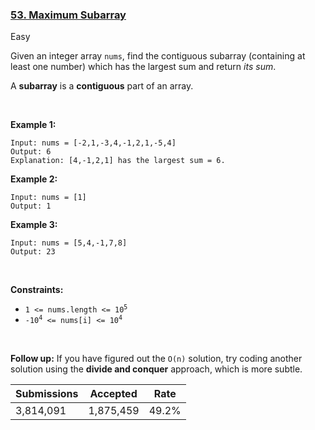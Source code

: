 ### [53. Maximum Subarray](https://leetcode.com/problems/maximum-subarray/)

Easy

Given an integer array `` nums ``, find the contiguous subarray (containing at least one number) which has the largest sum and return _its sum_.

A __subarray__ is a __contiguous__ part of an array.

 

__Example 1:__

```
Input: nums = [-2,1,-3,4,-1,2,1,-5,4]
Output: 6
Explanation: [4,-1,2,1] has the largest sum = 6.
```

__Example 2:__

```
Input: nums = [1]
Output: 1
```

__Example 3:__

```
Input: nums = [5,4,-1,7,8]
Output: 23
```

 

__Constraints:__

*   <code>1 <= nums.length <= 10<sup>5</sup></code>
*   <code>-10<sup>4</sup> <= nums[i] <= 10<sup>4</sup></code>

 

__Follow up:__ If you have figured out the `` O(n) `` solution, try coding another solution using the __divide and conquer__ approach, which is more subtle.

| Submissions    | Accepted     | Rate   |
| -------------- | ------------ | ------ |
| 3,814,091 | 1,875,459 | 49.2% |